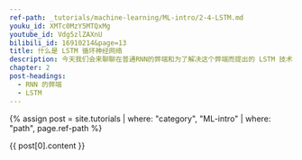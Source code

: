 ```yaml
---
ref-path: _tutorials/machine-learning/ML-intro/2-4-LSTM.md
youku_id: XMTc0MzY5MTQxMg
youtube_id: Vdg5zlZAXnU
bilibili_id: 16910214&page=13
title: 什么是 LSTM 循环神经网络
description: 今天我们会来聊聊在普通RNN的弊端和为了解决这个弊端而提出的 LSTM 技术. LSTM 是 long-short term memory 的简称, 中文叫做 长短期记忆. 是当下最流行的 RNN 形式之一.
chapter: 2
post-headings:
  - RNN 的弊端
  - LSTM
---
```


{% assign post = site.tutorials | where: "category", "ML-intro" | where: "path", page.ref-path %}

{{ post[0].content }}